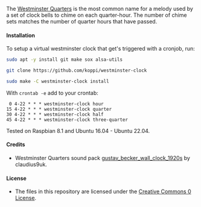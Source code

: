 The [Westminster Quarters](https://en.wikipedia.org/wiki/Westminster_Quarters) is the most common name for a melody used by a set of clock bells to chime on each quarter-hour. The number of chime sets matches the number of quarter hours that have passed.

#### Installation

To setup a virtual westminster clock that get's triggered with a cronjob, run:
```bash
sudo apt -y install git make sox alsa-utils
```
```bash
git clone https://github.com/koppi/westminster-clock
```
```bash
sudo make -C westminster-clock install
```
With ```crontab -e``` add to your crontab:
```
 0 4-22 * * * westminster-clock hour
15 4-22 * * * westminster-clock quarter
30 4-22 * * * westminster-clock half
45 4-22 * * * westminster-clock three-quarter
```
Tested on Raspbian 8.1 and Ubuntu 16.04 - Ubuntu 22.04.

#### Credits

* Westminster Quarters sound pack [gustav_becker_wall_clock_1920s](https://www.freesound.org/people/claudius9uk/packs/6224/) by claudius9uk.

#### License

* The files in this repository are licensed under the [Creative Commons 0 License](LICENSE).
